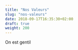 ```yaml
---
title: "Nos Valeurs"
slug: "nos-valeurs"
date: 2018-09-17T16:35:30+02:00
draft: true
weight: 200
---
```


On est gentil